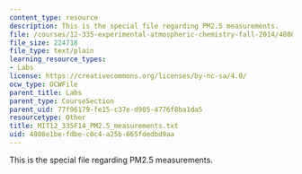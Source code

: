 ```yaml
---
content_type: resource
description: This is the special file regarding PM2.5 measurements.
file: /courses/12-335-experimental-atmospheric-chemistry-fall-2014/4808e1befdbec0c4a25b665fdedbd9aa_MIT12_335F14_PM2.5_measurements.txt
file_size: 224718
file_type: text/plain
learning_resource_types:
- Labs
license: https://creativecommons.org/licenses/by-nc-sa/4.0/
ocw_type: OCWFile
parent_title: Labs
parent_type: CourseSection
parent_uid: 77f96179-fe15-c37e-d905-4776f8ba1da5
resourcetype: Other
title: MIT12_335F14_PM2.5_measurements.txt
uid: 4808e1be-fdbe-c0c4-a25b-665fdedbd9aa
---
```

This is the special file regarding PM2.5 measurements.